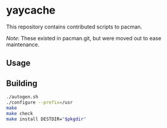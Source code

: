 # yaycache

This repository contains contributed scripts to pacman.

*Note*: These existed in pacman.git, but were moved out to ease maintenance.

## Usage



## Building

```sh
./autogen.sh
./configure --prefix=/usr
make
make check
make install DESTDIR="$pkgdir"
```
